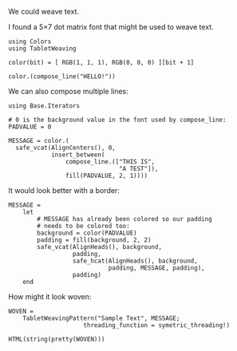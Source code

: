 We could weave text.

I found a 5×7 dot matrix font that might be used to weave text.

```@example 1
using Colors
using TabletWeaving

color(bit) = [ RGB(1, 1, 1), RGB(0, 0, 0) ][bit + 1]

color.(compose_line("HELLO!"))
```


We can also compose multiple lines:

```@example 1
using Base.Iterators

# 0 is the background value in the font used by compose_line:
PADVALUE = 0

MESSAGE = color.(
  safe_vcat(AlignCenters(), 0,
            insert_between(
                compose_line.(["THIS IS",
                               "A TEST"]),
                fill(PADVALUE, 2, 1))))
```

It would look better with a border:

```@example 1
MESSAGE =
    let
        # MESSAGE has already been colored so our padding
        # needs to be colored too:
        background = color(PADVALUE)
        padding = fill(background, 2, 2)
        safe_vcat(AlignHeads(), background,
                  padding,
                  safe_hcat(AlignHeads(), background,
                            padding, MESSAGE, padding),
                  padding)
    end
```

How might it look woven:

```@example 1
WOVEN = 
    TabletWeavingPattern("Sample Text", MESSAGE;
                   	 threading_function = symetric_threading!)

HTML(string(pretty(WOVEN)))
```

